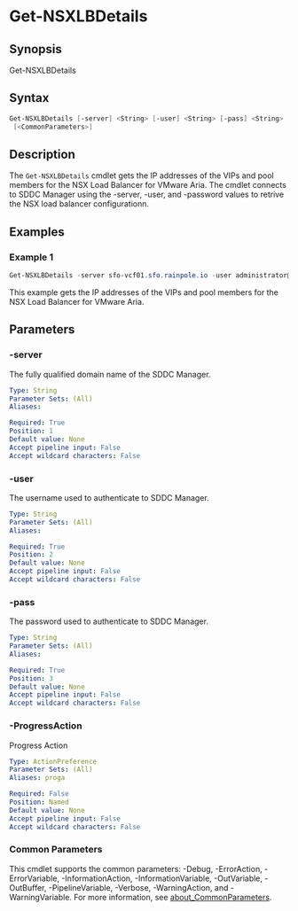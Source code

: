 # Get-NSXLBDetails

## Synopsis

Get-NSXLBDetails

## Syntax

```powershell
Get-NSXLBDetails [-server] <String> [-user] <String> [-pass] <String> [-ProgressAction <ActionPreference>]
 [<CommonParameters>]
```

## Description

The `Get-NSXLBDetails` cmdlet gets the IP addresses of the VIPs and pool members for the NSX Load Balancer for VMware Aria.
The cmdlet connects to SDDC Manager using the -server, -user, and -password values to retrive the NSX load balancer configurationn.

## Examples

### Example 1

```powershell
Get-NSXLBDetails -server sfo-vcf01.sfo.rainpole.io -user administrator@vsphere.local -pass VMw@re1!
```

This example gets the IP addresses of the VIPs and pool members for the NSX Load Balancer for VMware Aria.

## Parameters

### -server

The fully qualified domain name of the SDDC Manager.

```yaml
Type: String
Parameter Sets: (All)
Aliases:

Required: True
Position: 1
Default value: None
Accept pipeline input: False
Accept wildcard characters: False
```

### -user

The username used to authenticate to SDDC Manager.

```yaml
Type: String
Parameter Sets: (All)
Aliases:

Required: True
Position: 2
Default value: None
Accept pipeline input: False
Accept wildcard characters: False
```

### -pass

The password used to authenticate to SDDC Manager.

```yaml
Type: String
Parameter Sets: (All)
Aliases:

Required: True
Position: 3
Default value: None
Accept pipeline input: False
Accept wildcard characters: False
```

### -ProgressAction

Progress Action

```yaml
Type: ActionPreference
Parameter Sets: (All)
Aliases: proga

Required: False
Position: Named
Default value: None
Accept pipeline input: False
Accept wildcard characters: False
```

### Common Parameters

This cmdlet supports the common parameters: -Debug, -ErrorAction, -ErrorVariable, -InformationAction, -InformationVariable, -OutVariable, -OutBuffer, -PipelineVariable, -Verbose, -WarningAction, and -WarningVariable. For more information, see [about_CommonParameters](http://go.microsoft.com/fwlink/?LinkID=113216).

